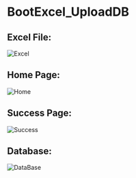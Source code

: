 # BootExcel_UploadDB
 
## Excel File:
![Excel](https://user-images.githubusercontent.com/65709115/127132681-972b4221-11b6-409a-8005-e408fa995bdc.png)

## Home Page: 
![Home](https://user-images.githubusercontent.com/65709115/127132762-29fb24c5-931f-4d50-85c1-2ddf5bc5285c.png)

## Success Page:
![Success](https://user-images.githubusercontent.com/65709115/127132782-22e32f8f-bc80-4360-b0da-e1e042932be1.png)

## Database:
![DataBase](https://user-images.githubusercontent.com/65709115/127132819-57cb9a5d-6f72-42c1-8830-f5c567ac9efe.png)
